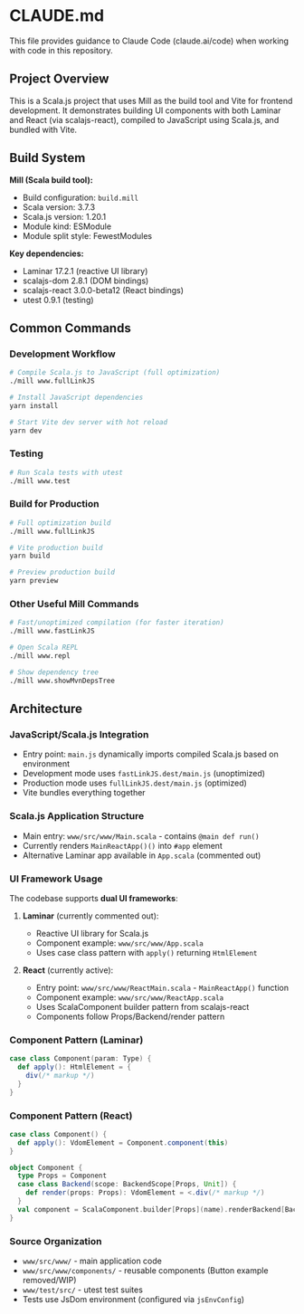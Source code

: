 # CLAUDE.md

This file provides guidance to Claude Code (claude.ai/code) when working with code in this repository.

## Project Overview

This is a Scala.js project that uses Mill as the build tool and Vite for frontend development. It demonstrates building UI components with both Laminar and React (via scalajs-react), compiled to JavaScript using Scala.js, and bundled with Vite.

## Build System

**Mill (Scala build tool):**
- Build configuration: `build.mill`
- Scala version: 3.7.3
- Scala.js version: 1.20.1
- Module kind: ESModule
- Module split style: FewestModules

**Key dependencies:**
- Laminar 17.2.1 (reactive UI library)
- scalajs-dom 2.8.1 (DOM bindings)
- scalajs-react 3.0.0-beta12 (React bindings)
- utest 0.9.1 (testing)

## Common Commands

### Development Workflow
```sh
# Compile Scala.js to JavaScript (full optimization)
./mill www.fullLinkJS

# Install JavaScript dependencies
yarn install

# Start Vite dev server with hot reload
yarn dev
```

### Testing
```sh
# Run Scala tests with utest
./mill www.test
```

### Build for Production
```sh
# Full optimization build
./mill www.fullLinkJS

# Vite production build
yarn build

# Preview production build
yarn preview
```

### Other Useful Mill Commands
```sh
# Fast/unoptimized compilation (for faster iteration)
./mill www.fastLinkJS

# Open Scala REPL
./mill www.repl

# Show dependency tree
./mill www.showMvnDepsTree
```

## Architecture

### JavaScript/Scala.js Integration
- Entry point: `main.js` dynamically imports compiled Scala.js based on environment
- Development mode uses `fastLinkJS.dest/main.js` (unoptimized)
- Production mode uses `fullLinkJS.dest/main.js` (optimized)
- Vite bundles everything together

### Scala.js Application Structure
- Main entry: `www/src/www/Main.scala` - contains `@main def run()`
- Currently renders `MainReactApp()()` into `#app` element
- Alternative Laminar app available in `App.scala` (commented out)

### UI Framework Usage
The codebase supports **dual UI frameworks**:

1. **Laminar** (currently commented out):
   - Reactive UI library for Scala.js
   - Component example: `www/src/www/App.scala`
   - Uses case class pattern with `apply()` returning `HtmlElement`

2. **React** (currently active):
   - Entry point: `www/src/www/ReactMain.scala` - `MainReactApp()` function
   - Component example: `www/src/www/ReactApp.scala`
   - Uses ScalaComponent builder pattern from scalajs-react
   - Components follow Props/Backend/render pattern

### Component Pattern (Laminar)
```scala
case class Component(param: Type) {
  def apply(): HtmlElement = {
    div(/* markup */)
  }
}
```

### Component Pattern (React)
```scala
case class Component() {
  def apply(): VdomElement = Component.component(this)
}

object Component {
  type Props = Component
  case class Backend(scope: BackendScope[Props, Unit]) {
    def render(props: Props): VdomElement = <.div(/* markup */)
  }
  val component = ScalaComponent.builder[Props](name).renderBackend[Backend].build
}
```

### Source Organization
- `www/src/www/` - main application code
- `www/src/www/components/` - reusable components (Button example removed/WIP)
- `www/test/src/` - utest test suites
- Tests use JsDom environment (configured via `jsEnvConfig`)